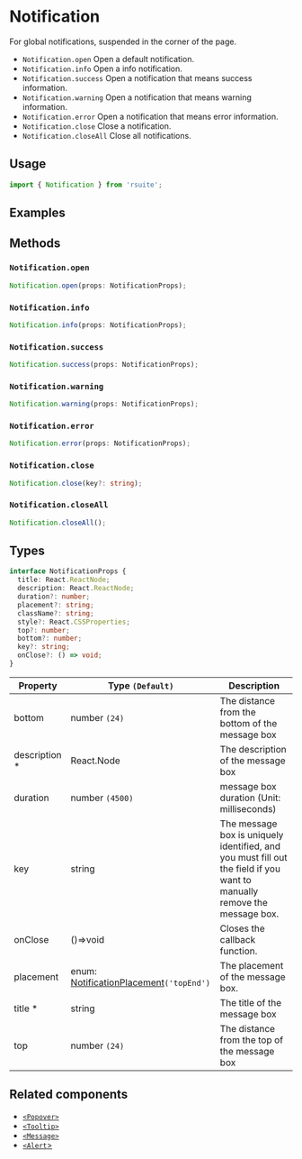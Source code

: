 # Notification

For global notifications, suspended in the corner of the page.

- `Notification.open` Open a default notification.
- `Notification.info` Open a info notification.
- `Notification.success` Open a notification that means success information.
- `Notification.warning` Open a notification that means warning information.
- `Notification.error` Open a notification that means error information.
- `Notification.close` Close a notification.
- `Notification.closeAll` Close all notifications.

## Usage

```js
import { Notification } from 'rsuite';
```

## Examples

<!--{demo}-->

## Methods

### `Notification.open`

```ts
Notification.open(props: NotificationProps);
```

### `Notification.info`

```ts
Notification.info(props: NotificationProps);
```

### `Notification.success`

```ts
Notification.success(props: NotificationProps);
```

### `Notification.warning`

```ts
Notification.warning(props: NotificationProps);
```

### `Notification.error`

```ts
Notification.error(props: NotificationProps);
```

### `Notification.close`

```ts
Notification.close(key?: string);
```

### `Notification.closeAll`

```ts
Notification.closeAll();
```

## Types

```ts
interface NotificationProps {
  title: React.ReactNode;
  description: React.ReactNode;
  duration?: number;
  placement?: string;
  className?: string;
  style?: React.CSSProperties;
  top?: number;
  bottom?: number;
  key?: string;
  onClose?: () => void;
}
```

| Property       | Type `(Default)`                                 | Description                                                                                                             |
| -------------- | ------------------------------------------------ | ----------------------------------------------------------------------------------------------------------------------- |
| bottom         | number `(24)`                                    | The distance from the bottom of the message box                                                                         |
| description \* | React.Node                                       | The description of the message box                                                                                      |
| duration       | number `(4500)`                                  | message box duration (Unit: milliseconds)                                                                               |
| key            | string                                           | The message box is uniquely identified, and you must fill out the field if you want to manually remove the message box. |
| onClose        | ()=>void                                         | Closes the callback function.                                                                                           |
| placement      | enum: [NotificationPlacement](#types)`('topEnd')` | The placement of the message box.                                                                                       |
| title \*       | string                                           | The title of the message box                                                                                            |
| top            | number `(24)`                                    | The distance from the top of the message box                                                                            |

## Related components

- [`<Popover>`](./popover)
- [`<Tooltip>`](./tooltip)
- [`<Message>`](./message)
- [`<Alert`>](./alert)
